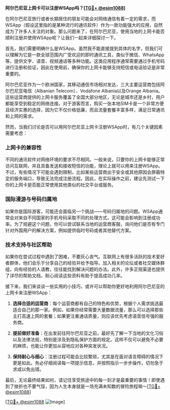 **阿尔巴尼亚上网卡可以注册WSApp吗？[[TG💪+ @esim1088](https://t.me/s/esim1088)]**

在阿尔巴尼亚旅行或者长期居住的朋友可能会对网络通信有着一定的需求，而WSApp（假设这里指的是某种流行的通讯软件）作为一款功能强大的应用，自然成为了许多人关注的对象。那么问题来了，在阿尔巴尼亚，使用当地的上网卡能否顺利注册并使用WSApp呢？让我们一起来详细探讨一下。

首先，我们需要明确什么是WSApp。虽然我不能直接提到具体的名字，但我们可以理解为它是一款全球范围内广受欢迎的即时通讯工具，类似于微信、WhatsApp等，提供文字、语音、视频通话等多种功能。这类应用程序通常需要通过手机号码进行注册和验证，因此在使用前，确保你的上网卡能够支持短信或电话验证是非常重要的。

阿尔巴尼亚作为一个欧洲国家，其移动通信市场相对发达，三大主要运营商包括阿尔巴尼亚电信（Albanian Telecom）、Vodafone Albania以及Orange Albania。这些运营商提供的上网卡服务覆盖了全国大部分地区，无论是城市还是乡村，用户都能享受到稳定的网络连接。对于游客而言，购买一张本地SIM卡是一个非常方便且经济实惠的选择，因为它不仅价格低廉，而且流量套餐丰富多样，满足日常通讯和上网的需求。

然而，当我们讨论是否可以用阿尔巴尼亚上网卡注册WSApp时，有几个关键因素需要考虑：

### 上网卡的兼容性

不同的通讯软件对网络环境的要求不尽相同。一般来说，只要你的上网卡能够正常访问互联网，并且具备发送和接收短信的功能，理论上就可以用来注册WSApp。不过，有些情况下可能会遇到限制，比如某些运营商出于安全或其他原因会屏蔽特定的服务端口，导致无法完成注册流程。因此，在实际操作之前，建议先测试一下你的上网卡是否能正常使用其他类似的社交平台或服务。

### 国际漫游与号码归属地

如果你是国际游客，可能还会面临另一个挑战——号码归属地的问题。WSApp通常会对来自不同国家的手机号码采取不同的处理方式，这可能会影响到注册成功率。为了规避这个问题，你可以尝试联系当地的运营商客服，询问他们是否有专门针对外国用户的解决方案，例如提供临时号码或者其他替代方案。

### 技术支持与社区帮助

如果你在尝试过程中遇到了困难，不要灰心丧气。互联网上有很多活跃的技术爱好者群体，他们会乐于分享自己的经验并给予指导。加入相关的论坛或者社交媒体群组，向有经验的人请教，往往能找到解决问题的办法。此外，许多正规渠道也提供了详尽的帮助文档，耐心阅读这些资料有助于提高成功几率。

接下来，我们来谈谈一些实用的小技巧，或许可以帮助你更好地利用阿尔巴尼亚的上网卡来注册WSApp：

1. **选择合适的运营商**：每个运营商都有自己的特色和优势，根据个人需求挑选最适合自己的那一家。例如，如果你经常需要大量数据流量，那么可以选择那些主打高速上网的套餐；如果更注重通话质量，则应该优先考虑语音信号强的服务商。
   
2. **提前做好准备**：在出发前往阿尔巴尼亚之前，最好先了解一下当地的文化习俗以及法律法规，特别是涉及到隐私保护方面的规定。这样不仅可以避免不必要的麻烦，也能让你更加从容地应对各种突发状况。

3. **保持耐心与细心**：注册过程可能会比较繁琐，尤其是在面对语言障碍的情况下更是如此。务必仔细阅读每一项提示信息，并按照指示一步步操作，切勿急于求成以免出错。

最后，无论最终结果如何，请记住享受旅途中的每一刻才是最重要的事情！即使遇到了挫折也不要气馁，因为人生本身就是一场充满未知数的冒险旅程嘛～[[TG💪+ @esim1088](https://t.me/s/esim1088)]

[[TG💪+ @esim1088](https://t.me/s/esim1088) ![Image](https://i.postimg.cc/4NQfJmqS/Snipaste-2025-05-13-00-14-12.png)]